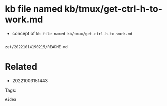 # kb file named kb/tmux/get-ctrl-h-to-work.md

- concept of `kb file named kb/tmux/get-ctrl-h-to-work.md`

```
```

` zet/20221014190215/README.md `

# Related

- 20221003151443

Tags:

    #idea
